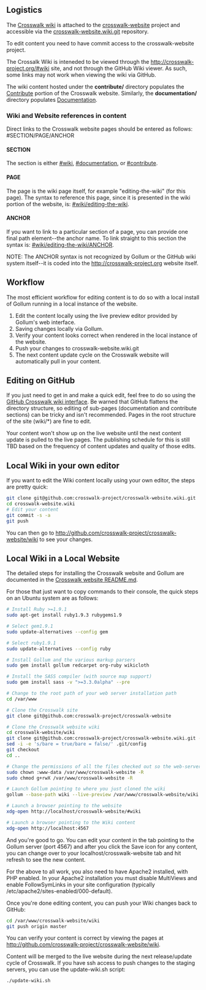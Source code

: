 ## Logistics
The [Crosswalk wiki](http://crosswalk-project.org/#wiki) is 
attached to the 
[crosswalk-website](http://github.com/crosswalk-project/crosswalk-website) 
project and accessible via the 
[crosswalk-website.wiki.git](http://github.com/crosswalk-project/crosswalk-website.wiki.git) 
repository.

To edit content you need to have commit access to the crosswalk-website project.

The Crossalk Wiki is inteneded to be viewed through the 
http://crosswalk-project.org/#wiki site, and not through the GitHub Wiki 
viewer. As such, some links may not work when viewing the wiki via 
GitHub.

The wiki content hosted under the **contribute/** directory populates the [Contribute](#contribute) portion of the 
Crosswalk website. Similarly, the **documentation/** directory populates [Documentation](#documentation).

### Wiki and Website references in content

Direct links to the Crosswalk website pages should be entered as follows: #SECTION/PAGE/ANCHOR

#### SECTION
The section is either [#wiki](#wiki), [#documentation](#documentation), or [#contribute](#contribute).

#### PAGE
The page is the wiki page itself, for example "editing-the-wiki" (for this page). The syntax to reference this page, 
since it is presented in the wiki portion of the website, is: [#wiki/editing-the-wiki](#wiki/editing-the-wiki).

#### ANCHOR
If you want to link to a particular section of a page, you can provide one final path element--the anchor name. To 
link straight to this section the syntax is: [#wiki/editing-the-wiki/ANCHOR](#wiki/editing-the-wiki/ANCHOR).

NOTE: The ANCHOR syntax is not recognized by Gollum or the GitHub wiki system itself--it is coded into the 
http://crosswalk-project.org website itself.

## Workflow
The most efficient workflow for editing content is to do so with a local install of Gollum running in a local instance of the website.

1. Edit the content locally using the live preview editor provided by Gollum's web interface.
1. Saving changes locally via Gollum. 
1. Verify your content looks correct when rendered in the local instance of the website. 
1. Push your changes to crosswalk-website.wiki.git
1. The next content update cycle on the Crosswalk website will automatically pull in your content. 

## Editing on GitHub
If you just need to get in and make a quick edit, feel free to do so using the [GitHub Crosswalk wiki 
interface](http://github.com/crosswalk-project/crosswalk-website/wiki). Be warned that GitHub flattens the directory 
structure, so editing of sub-pages (documentation and contribute sections) can be tricky and isn't recommended. Pages 
in the root structure of the site (wiki/*) are fine to edit.

Your content won't show up on the live website until the next content update is pulled to the live pages. The 
publishing schedule for this is still TBD based on the frequency of content updates and quality of those edits.

## Local Wiki in your own editor
If you want to edit the Wiki content locally using your own editor, the steps are pretty quick:
```sh
git clone git@github.com:crosswalk-project/crosswalk-website.wiki.git
cd crosswalk-website.wiki
# Edit your content
git commit -s -a
git push
```
You can then go to http://github.com/crosswalk-project/crosswalk-website/wiki to see your changes.

## Local Wiki in a Local Website
The detailed steps for installing the Crosswalk website and Gollum are documented in the [Crosswalk website README.md](https://github.com/crosswalk-project/crosswalk-website/blob/master/README.md). 

For those that just want to copy commands to their console, the quick steps on an Ubuntu system are as follows:
```sh
# Install Ruby >=1.9.1
sudo apt-get install ruby1.9.3 rubygems1.9

# Select gem1.9.1
sudo update-alternatives --config gem

# Select ruby1.9.1
sudo update-alternatives --config ruby

# Install Gollum and the various markup parsers
sudo gem install gollum redcarpet org-ruby wikicloth

# Install the SASS compiler (with source map support)
sudo gem install sass -v ">=3.3.0alpha" --pre

# Change to the root path of your web server installation path
cd /var/www

# Clone the Crosswalk site
git clone git@github.com:crosswalk-project/crosswalk-website

# Clone the Crosswalk website wiki
cd crosswalk-website/wiki
git clone git@github.com:crosswalk-project/crosswalk-website.wiki.git --bare .git
sed -i -e 's/bare = true/bare = false/' .git/config
git checkout
cd ..

# Change the permissions of all the files checked out so the web-server software can edit it
sudo chown :www-data /var/www/crosswalk-website -R
sudo chmod g+rwX /var/www/crosswalk-website -R

# Launch Gollum pointing to where you just cloned the wiki
gollum --base-path wiki --live-preview /var/www/crosswalk-website/wiki &

# Launch a browser pointing to the website
xdg-open http://localhost/crosswalk-website/#wiki

# Launch a browser pointing to the Wiki content
xdg-open http://localhost:4567
```
And you're good to go. You can edit your content in the tab pointing to the Gollum server (port 4567) and after you click the Save icon for any content, you can change over to your localhost/crosswalk-website tab and hit refresh to see the new content.


For the above to all work, you also need to have Apache2 installed, with PHP enabled. In your Apache2 installation you 
must disable MultiViews and enable FollowSymLinks in your site configuration (typically /etc/apache2/sites-enabled/000-default).


Once you're done editing content, you can push your Wiki changes back to GitHub:

```sh
cd /var/www/crosswalk-website/wiki
git push origin master
```
You can verify your content is correct by viewing the pages at http://github.com/crosswalk-project/crosswalk-website/wiki.


Content will be merged to the live website during the next release/update cycle of Crosswalk. If you have ssh access to push changes 
to the staging servers, you can use the update-wiki.sh script:
```sh
./update-wiki.sh
```

